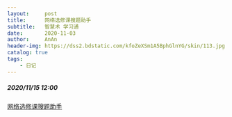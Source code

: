 ```yaml
---
layout:     post
title:      网络选修课搜题助手
subtitle:   智慧术 学习通
date:       2020-11-03
author:     AnAn
header-img: https://dss2.bdstatic.com/kfoZeXSm1A5BphGlnYG/skin/113.jpg
catalog: true
tags:
    - 日记
---
```


##### 2020/11/15 12:00
[网络选修课搜题助手](/SearchQ.html)
